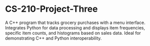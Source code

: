 # CS-210-Project-Three
A C++ program that tracks grocery purchases with a menu interface. Integrates Python for data processing and displays item frequencies, specific item counts, and histograms based on sales data. Ideal for demonstrating C++ and Python interoperability.
